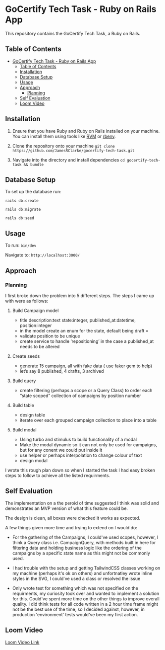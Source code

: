 # GoCertify Tech Task - Ruby on Rails App
This repository contains the GoCertify Tech Task, a Ruby on Rails.

## Table of Contents
- [GoCertify Tech Task - Ruby on Rails App](#gocertify-tech-task---ruby-on-rails-app)
  - [Table of Contents](#table-of-contents)
  - [Installation](#installation)
  - [Database Setup](#database-setup)
  - [Usage](#usage)
  - [Approach](#approach)
    - [Planning](#planning)
  - [Self Evaluation](#self-evaluation)
  - [Loom Video](#loom-video)


## Installation

1. Ensure that you have Ruby and Ruby on Rails installed on your machine. You can install them using tools like [RVM](https://rvm.io/) or [rbenv](https://github.com/rbenv/rbenv).

2. Clone the repository onto your machine
   `git clone https://github.com/JamesRClarke/gocertify-tech-task.git`

3. Navigate into the directory and install dependencies
   `cd gocertify-tech-task && bundle`

## Database Setup
To set up the database run:

`rails db:create`

`rails db:migrate`

`rails db:seed`

## Usage
To run:
`bin/dev`

Navigate to: `http://localhost:3000/`

## Approach

### Planning

I first broke down the problem into 5 different steps.
The steps I came up with were as follows:


1. Build Campaign model
    - title description:text state:integer, published_at:datetime, position:integer
    - in the model create an enum for the state, default being draft =
    -  validate position to be unique
    -  create service to handle ‘repositioning’ in the case a published_at needs to be altered

2. Create seeds
   -  generate 15 campaign, all with fake data ( use faker gem to help)
   -  let’s say 8 published, 4 drafts, 3 archived

3.  Build query
    - create filtering (perhaps a scope or a Query Class) to order each “state scoped” collection of campaigns by position number

4. Build table
   -  design table
   -  iterate over each grouped campaign collection to place into a table

5. Build modal
   - Using turbo and stimulus to build functionality of a modal
   - Make the modal dynamic so it can not only be used for campaigns, but for any conent we could put inside it
   - use helper or perhaps interpolation to change colour of text
   - design modal


I wrote this rough plan down so when I started the task I had easy broken steps to follow to achieve all the listed requirments.


## Self Evaluation

The implementation on a the peroid of time suggested I think was solid and demonstrates an MVP version of what this feature could be.

The design is clean, all boxes were checked it works as expected.

A few things given more time and trying to extend on I would do:

  - For the gathering of the Campaigns, I could've used scopes, however, I think a Query class i.e. CampaignQuery, with methods built in here for filtering data and holding business logic like the ordering of the campaigns by a specific state name as this might not be commonly used.

  - I had trouble with the setup and getting TailwindCSS classes working on my machine (perhaps it's ok on others) and unfortnatley wrote inline styles in the SVG, I could've used a class or resolved the issue

  - Only wrote test for something which was not specified on the requirments, my curiosity took over and wanted to implement a solution for this. Could've spent more time on the other things to improve overall quality. I did think tests for all code written in a 2 hour time frame might not be the best use of the time, so I decided against, however, in production 'environment' tests would've been my first action.

## Loom Video

[Loom Video Link](https://www.loom.com/share/79d39adae051491092bfe84e308944dd)